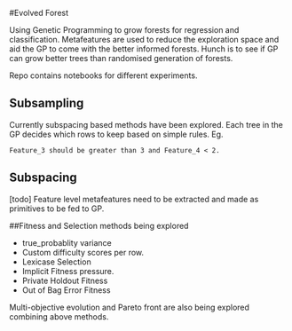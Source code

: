 #Evolved Forest 

Using Genetic Programming to grow forests for regression and classification. Metafeatures are used to reduce the exploration space and aid the GP to come with the better informed forests.
Hunch is to see if GP can grow better trees than randomised generation of forests. 

Repo contains notebooks for different experiments.

## Subsampling
Currently subspacing based methods have been explored. Each tree in the GP decides which rows to keep based on simple rules. 
Eg. 
```
Feature_3 should be greater than 3 and Feature_4 < 2.
```
## Subspacing
[todo] Feature level metafeatures need to be extracted and made as primitives to be fed to GP. 

##Fitness and Selection methods being explored
 - true_probablity variance
 - Custom difficulty scores per row.
 - Lexicase Selection
 - Implicit Fitness pressure.
 - Private Holdout Fitness
 - Out of Bag Error Fitness



Multi-objective evolution and Pareto front are also being explored combining above methods.


